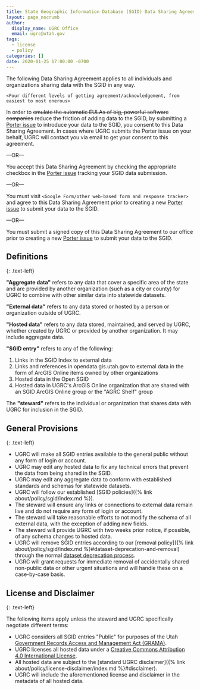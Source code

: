 ```yaml
---
title: State Geographic Information Database (SGID) Data Sharing Agreement
layout: page_nocrumb
author:
  display_name: UGRC Office
  email: ugrc@utah.gov
tags:
  - license
  - policy
categories: []
date: 2020-01-25 17:00:00 -0700
---
```


The following Data Sharing Agreement applies to all individuals and organizations sharing data with the SGID in any way.

`<Four different levels of getting agreement/acknowledgement, from easiest to most onerous>`

In order to ~~emulate the automatic EULAs of big, powerful software companies~~ reduce the friction of adding data to the SGID, by submitting a [Porter issue](https://github.com/agrc/porter/issues) to introduce your data to the SGID, you consent to this Data Sharing Agreement. In cases where UGRC submits the Porter issue on your behalf, UGRC will contact you via email to get your consent to this agreement.

—OR—

You accept this Data Sharing Agreement by checking the appropriate checkbox in the [Porter issue](https://github.com/agrc/porter/issues) tracking your SGID data submission.

—OR—

You must visit `<Google Form/other web-based form and response tracker>` and agree to this Data Sharing Agreement prior to creating a new [Porter issue](https://github.com/agrc/porter/issues) to submit your data to the SGID.

—OR—

You must submit a signed copy of this Data Sharing Agreement to our office prior to creating a new [Porter issue](https://github.com/agrc/porter/issues) to submit your data to the SGID.

## Definitions
{: .text-left}

**"Aggregate data"** refers to any data that cover a specific area of the state and are provided by another organization (such as a city or county) for UGRC to combine with other similar data into statewide datasets.

**"External data"** refers to any data stored or hosted by a person or organization outside of UGRC.

**"Hosted data"** refers to any data stored, maintained, and served by UGRC, whether created by UGRC or provided by another organization. It may include aggregate data.

**"SGID entry"** refers to any of the following:

1. Links in the SGID Index to external data
1. Links and references in opendata.gis.utah.gov to external data in the form of ArcGIS Online items owned by other organizations
1. Hosted data in the Open SGID
1. Hosted data in UGRC's ArcGIS Online organization that are shared with an SGID ArcGIS Online group or the "AGRC Shelf" group

The **"steward"** refers to the individual or organization that shares data with UGRC for inclusion in the SGID.

## General Provisions
{: .text-left}

- UGRC will make all SGID entries available to the general public without any form of login or account.
- UGRC may edit any hosted data to fix any technical errors that prevent the data from being shared in the SGID.
- UGRC may edit any aggregate data to conform with established standards and schemas for statewide datasets.
- UGRC will follow our established [SGID policies]({% link about/policy/sgid/index.md %}).
- The steward will ensure any links or connections to external data remain live and do not require any form of login or account.
- The steward will take reasonable efforts to not modify the schema of all external data, with the exception of adding new fields.
- The steward will provide UGRC with two weeks prior notice, if possible, of any schema changes to hosted data.
- UGRC will remove SGID entries according to our [removal policy]({% link about/policy/sgid/index.md %}#dataset-deprecation-and-removal) through the normal [dataset deprecation process](https://github.com/agrc/porter/blob/main/.github/ISSUE_TEMPLATE/2-deprecate-sgid-dataset.md).
- UGRC will grant requests for immediate removal of accidentally shared non-public data or other urgent situations and will handle these on a case-by-case basis.

## License and Disclaimer
{: .text-left}

The following items apply unless the steward and UGRC specifically negotiate different terms:

- UGRC considers all SGID entries "Public" for purposes of the Utah [Government Records Access and Management Act (GRAMA)](https://archives.utah.gov/rim/government-records-law.html).
- UGRC licenses all hosted data under a [Creative Commons Attribution 4.0 International License](https://creativecommons.org/licenses/by/4.0/).
- All hosted data are subject to the [standard UGRC disclaimer]({% link about/policy/license-disclaimer/index.md %}#disclaimer).
- UGRC will include the aforementioned license and disclaimer in the metadata of all hosted data.
